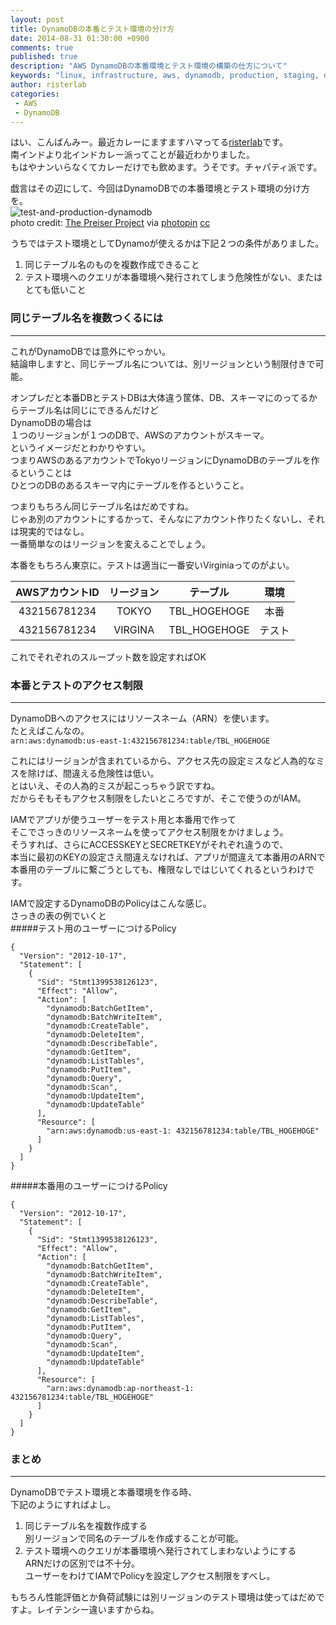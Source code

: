 ```yaml
---
layout: post
title: DynamoDBの本番とテスト環境の分け方
date: 2014-08-31 01:30:00 +0900
comments: true
published: true
description: "AWS DynamoDBの本番環境とテスト環境の構築の仕方について"
keywords: "linux, infrastructure, aws, dynamodb, production, staging, development environment, test, database"
author: risterlab
categories: 
 - AWS
 - DynamoDB
---
```

  
はい、こんばんみー。最近カレーにますますハマってる[risterlab](http://diary.risterlab.com)です。  
南インドより北インドカレー派ってことが最近わかりました。  
もはやナンいらなくてカレーだけでも飲めます。うそです。チャパティ派です。  
  
戯言はその辺にして、今回はDynamoDBでの本番環境とテスト環境の分け方を。  
![test-and-production-dynamodb](http://blog.branch4.pw/images/2014/08/test_products_dynamodb.jpg)  
photo credit: <a href="https://www.flickr.com/photos/thepreiserproject/12148182186/">The Preiser Project</a> via <a href="http://photopin.com">photopin</a> <a href="http://creativecommons.org/licenses/by/2.0/">cc</a>
  
うちではテスト環境としてDynamoが使えるかは下記２つの条件がありました。  
  
1. 同じテーブル名のものを複数作成できること  
1. テスト環境へのクエリが本番環境へ発行されてしまう危険性がない、またはとても低いこと
  
<!-- more --> 
  
### 同じテーブル名を複数つくるには  
----------
  
これがDynamoDBでは意外にやっかい。  
結論申しますと、同じテーブル名については、別リージョンという制限付きで可能。  
  
オンプレだと本番DBとテストDBは大体違う筐体、DB、スキーマにのってるからテーブル名は同じにできるんだけど  
DynamoDBの場合は  
１つのリージョンが１つのDBで、AWSのアカウントがスキーマ。  
というイメージだとわかりやすい。  
つまりAWSのあるアカウントでTokyoリージョンにDynamoDBのテーブルを作るということは  
ひとつのDBのあるスキーマ内にテーブルを作るということ。  
  
つまりもちろん同じテーブル名はだめですね。  
じゃあ別のアカウントにするかって、そんなにアカウント作りたくないし、それは現実的ではなし。  
一番簡単なのはリージョンを変えることでしょう。  
    
本番をもちろん東京に。テストは適当に一番安いVirginiaってのがよい。  
  
AWSアカウントID | リージョン | テーブル     | 環境
:-------------: | :--------: | :----------: | :----:
432156781234    | TOKYO      | TBL_HOGEHOGE | 本番
432156781234    | VIRGINA    | TBL_HOGEHOGE | テスト

  
これでそれぞれのスループット数を設定すればOK  
  
### 本番とテストのアクセス制限   
----------
  
DynamoDBへのアクセスにはリソースネーム（ARN）を使います。  
たとえばこんなの。  
`arn:aws:dynamodb:us-east-1:432156781234:table/TBL_HOGEHOGE`  

これにはリージョンが含まれているから、アクセス先の設定ミスなど人為的なミスを除けば、間違える危険性は低い。  
とはいえ、その人為的ミスが起こっちゃう訳ですね。  
だからそもそもアクセス制限をしたいところですが、そこで使うのがIAM。  
  
IAMでアプリが使うユーザーをテスト用と本番用で作って  
そこでさっきのリソースネームを使ってアクセス制限をかけましょう。  
そうすれば、さらにACCESSKEYとSECRETKEYがそれぞれ違うので、  
本当に最初のKEYの設定さえ間違えなければ、アプリが間違えて本番用のARNで本番用のテーブルに繋ごうとしても、権限なしではじいてくれるというわけです。  
  
IAMで設定するDynamoDBのPolicyはこんな感じ。  
さっきの表の例でいくと  
#####テスト用のユーザーにつけるPolicy　　
```
{
  "Version": "2012-10-17",
  "Statement": [
    {
      "Sid": "Stmt1399538126123",
      "Effect": "Allow",
      "Action": [
        "dynamodb:BatchGetItem",
        "dynamodb:BatchWriteItem",
        "dynamodb:CreateTable",
        "dynamodb:DeleteItem",
        "dynamodb:DescribeTable",
        "dynamodb:GetItem",
        "dynamodb:ListTables",
        "dynamodb:PutItem",
        "dynamodb:Query",
        "dynamodb:Scan",
        "dynamodb:UpdateItem",
        "dynamodb:UpdateTable"
      ],
      "Resource": [
        "arn:aws:dynamodb:us-east-1: 432156781234:table/TBL_HOGEHOGE"
      ]
    }
  ]
}
```
#####本番用のユーザーにつけるPolicy　　
```
{
  "Version": "2012-10-17",
  "Statement": [
    {
      "Sid": "Stmt1399538126123",
      "Effect": "Allow",
      "Action": [
        "dynamodb:BatchGetItem",
        "dynamodb:BatchWriteItem",
        "dynamodb:CreateTable",
        "dynamodb:DeleteItem",
        "dynamodb:DescribeTable",
        "dynamodb:GetItem",
        "dynamodb:ListTables",
        "dynamodb:PutItem",
        "dynamodb:Query",
        "dynamodb:Scan",
        "dynamodb:UpdateItem",
        "dynamodb:UpdateTable"
      ],
      "Resource": [
        "arn:aws:dynamodb:ap-northeast-1: 432156781234:table/TBL_HOGEHOGE"
      ]
    }
  ]
}
```
  
### まとめ  
----------
  
DynamoDBでテスト環境と本番環境を作る時、  
下記のようにすればよし。  
  
1. 同じテーブル名を複数作成する  
別リージョンで同名のテーブルを作成することが可能。  
1. テスト環境へのクエリが本番環境へ発行されてしまわないようにする  
ARNだけの区別では不十分。  
ユーザーをわけてIAMでPolicyを設定しアクセス制限をすべし。  　
  
もちろん性能評価とか負荷試験には別リージョンのテスト環境は使ってはだめですよ。レイテンシー違いますからね。  
  
<script type="text/javascript" language="javascript">
  num = Math.floor( Math.random() * 6 );
  document.write( aff[ num ]);
</script>
  
